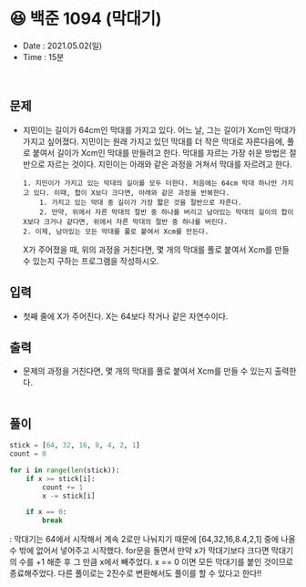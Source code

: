 # 😆 백준 1094 (막대기)
- Date : 2021.05.02(일)
- Time : 15분
<br>

## 문제

- 지민이는 길이가 64cm인 막대를 가지고 있다. 어느 날, 그는 길이가 Xcm인 막대가 가지고 싶어졌다. 지민이는 원래 가지고 있던 막대를 더 작은 막대로 자른다음에, 풀로 붙여서 길이가 Xcm인 막대를 만들려고 한다.
막대를 자르는 가장 쉬운 방법은 절반으로 자르는 것이다. 지민이는 아래와 같은 과정을 거쳐서 막대를 자르려고 한다.
    ```
    1. 지민이가 가지고 있는 막대의 길이를 모두 더한다. 처음에는 64cm 막대 하나만 가지고 있다. 이때, 합이 X보다 크다면, 아래와 같은 과정을 반복한다.
        1. 가지고 있는 막대 중 길이가 가장 짧은 것을 절반으로 자른다.
        2. 만약, 위에서 자른 막대의 절반 중 하나를 버리고 남아있는 막대의 길이의 합이 X보다 크거나 같다면, 위에서 자른 막대의 절반 중 하나를 버린다.
    2. 이제, 남아있는 모든 막대를 풀로 붙여서 Xcm를 만든다.
    ```
    X가 주어졌을 때, 위의 과정을 거친다면, 몇 개의 막대를 풀로 붙여서 Xcm를 만들 수 있는지 구하는 프로그램을 작성하시오. 



## 입력

- 첫째 줄에 X가 주어진다. X는 64보다 작거나 같은 자연수이다.

## 출력
- 문제의 과정을 거친다면, 몇 개의 막대를 풀로 붙여서 Xcm를 만들 수 있는지 출력한다.
<br><br>

## 풀이
```python
stick = [64, 32, 16, 8, 4, 2, 1]
count = 0

for i in range(len(stick)):
    if x >= stick[i]:
        count += 1
        x -= stick[i]

    if x == 0:
        break

```
: 막대기는 64에서 시작해서 계속 2로만 나눠지기 때문에 [64,32,16,8.4,2,1] 중에 나올 수 밖에 없어서 넣어주고 시작했다. for문을 돌면서 만약 x가 막대기보다 크다면 막대기의 수를 +1 해준 후 그 만큼 x에서 빼주었다. x == 0 이면 모든 막대기를 붙인 것이므로 종료해주었다. 다른 풀이로는 2진수로 변환해서도 풀이를 할 수 있다고 한다!!